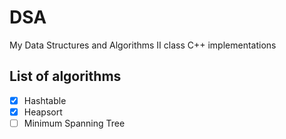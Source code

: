 # DSA
My Data Structures and Algorithms II class C++ implementations

## List of algorithms

- [x] Hashtable
- [x] Heapsort
- [ ] Minimum Spanning Tree
